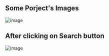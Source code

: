 ## Some Porject's Images
![image](https://user-images.githubusercontent.com/101570543/218335550-5ff13f30-1842-4993-ba34-c775d18af744.png)

## After clicking on Search button
![image](https://user-images.githubusercontent.com/101570543/218335577-5978c01b-5938-47f2-8a10-b0b7b33eced3.png)
